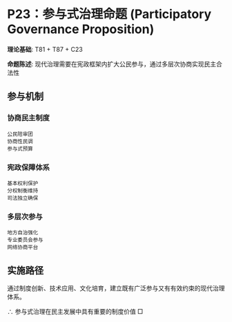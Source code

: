 # P23：参与式治理命题 (Participatory Governance Proposition)  

**理论基础**: T81 + T87 + C23  

**命题陈述**: 现代治理需要在宪政框架内扩大公民参与，通过多层次协商实现民主合法性  

## 参与机制  

### 协商民主制度  
```  
公民陪审团  
协商性民调  
参与式预算  
```  

### 宪政保障体系  
```  
基本权利保护  
分权制衡维持  
司法独立确保  
```  

### 多层次参与  
```  
地方自治强化  
专业委员会参与  
网络协商平台  
```  

## 实施路径  

通过制度创新、技术应用、文化培育，建立既有广泛参与又有有效约束的现代治理体系。  

∴ 参与式治理在民主发展中具有重要的制度价值 □  